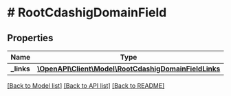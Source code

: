 # # RootCdashigDomainField

## Properties

Name | Type | Description | Notes
------------ | ------------- | ------------- | -------------
**_links** | [**\OpenAPI\Client\Model\RootCdashigDomainFieldLinks**](RootCdashigDomainFieldLinks.md) |  | [optional]

[[Back to Model list]](../../README.md#models) [[Back to API list]](../../README.md#endpoints) [[Back to README]](../../README.md)
